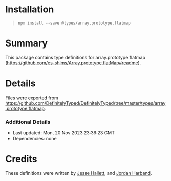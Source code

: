 # Installation
> `npm install --save @types/array.prototype.flatmap`

# Summary
This package contains type definitions for array.prototype.flatmap (https://github.com/es-shims/Array.prototype.flatMap#readme).

# Details
Files were exported from https://github.com/DefinitelyTyped/DefinitelyTyped/tree/master/types/array.prototype.flatmap.

### Additional Details
 * Last updated: Mon, 20 Nov 2023 23:36:23 GMT
 * Dependencies: none

# Credits
These definitions were written by [Jesse Hallett](https://github.com/hallettj), and [Jordan Harband](https://github.com/ljharb).
